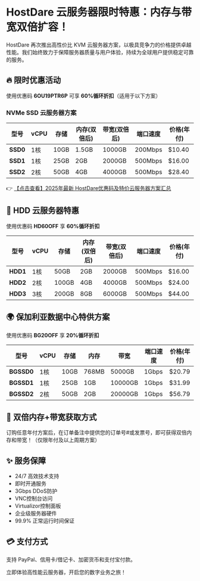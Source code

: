# HostDare 云服务器限时特惠：内存与带宽双倍扩容！

HostDare 再次推出高性价比 KVM 云服务器方案，以极具竞争力的价格提供卓越性能。我们始终致力于保障服务器质量与用户体验，持续为全球用户提供稳定可靠的服务。

## 🔥 限时优惠活动
使用优惠码 **6OU19PTR6P** 可享 **60%循环折扣**（适用于以下方案）

### NVMe SSD 云服务器方案
| 型号       | vCPU | 存储   | 内存(双倍后) | 带宽(双倍后) | 端口速度 | 价格(年付) |
|------------|------|--------|--------------|--------------|----------|------------|
| **SSD0**   | 1核  | 10GB   | 1.5GB        | 1000GB       | 200Mbps  | $10.40     |
| **SSD1**   | 1核  | 25GB   | 2GB          | 2000GB       | 500Mbps  | $16.00     |
| **SSD2**   | 2核  | 50GB   | 4GB          | 4000GB       | 500Mbps  | $28.40     |

👉 [【点击查看】2025年最新 HostDare优惠码及特价云服务器方案汇总](https://bit.ly/hostdare)

## 💾 HDD 云服务器特惠
使用优惠码 **HD60OFF** 享 **60%循环折扣**

| 型号       | vCPU | 存储   | 内存(双倍后) | 带宽(双倍后) | 端口速度 | 价格(年付) |
|------------|------|--------|--------------|--------------|----------|------------|
| **HDD1**   | 1核  | 50GB   | 2GB          | 2000GB       | 500Mbps  | $16.00     |
| **HDD2**   | 2核  | 100GB  | 4GB          | 4000GB       | 500Mbps  | $24.00     |
| **HDD3**   | 3核  | 200GB  | 8GB          | 6000GB       | 500Mbps  | $44.00     |

## 🌍 保加利亚数据中心特供方案
使用优惠码 **BG20OFF** 享 **20%循环折扣**

| 型号        | vCPU | 存储   | 内存  | 带宽       | 端口速度 | 价格(年付) |
|-------------|------|--------|-------|------------|----------|------------|
| **BGSSD0**  | 1核  | 10GB   | 768MB | 5000GB     | 1Gbps    | $20.79     |
| **BGSSD1**  | 1核  | 25GB   | 1GB   | 10000GB    | 1Gbps    | $31.99     |
| **BGSSD2**  | 2核  | 50GB   | 2GB   | 20000GB    | 1Gbps    | $56.79     |

## 🎁 双倍内存+带宽获取方式
订购任意年付方案后，在订单备注中提供您的订单号#或发票号，即可获得双倍内存和带宽！（仅限年付及以上周期方案）

## ✨ 服务保障
- 24/7 高效技术支持
- 即时开通服务
- 3Gbps DDoS防护
- VNC控制台访问
- Virtualizor控制面板
- 企业级服务器硬件
- 99.9% 正常运行时间保证

## 💳 支付方式
支持 PayPal、信用卡/借记卡、加密货币和支付宝付款。

立即体验高性能云服务器，开启您的数字业务之旅！